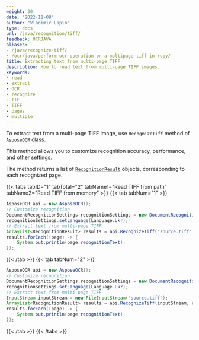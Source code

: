 ```yaml
---
weight: 30
date: "2022-11-08"
author: "Vladimir Lapin"
type: docs
url: /java/recognition/tiff/
feedback: OCRJAVA
aliases:
- /java/recognize-tiff/
- /ocr/java/perform-ocr-operation-on-a-multipage-tiff-in-ruby/
title: Extracting text from multi-page TIFF
description: How to read text from multi-page TIFF images.
keywords:
- read
- extract
- OCR
- recognize
- TIF
- TIFF
- pages
- multiple
---
```


To extract text from a multi-page TIFF image, use `RecognizeTiff` method of [`AsposeOCR`](https://reference.aspose.com/ocr/java/com.aspose.ocr/AsposeOCR) class.

This method allows you to customize recognition accuracy, performance, and other [settings](/ocr/java/recognition-settings-document/).

The method returns a list of [`RecognitionResult`](https://reference.aspose.com/ocr/java/com.aspose.ocr/RecognitionResult) objects, corresponding to each recognized page.

{{< tabs tabID="1" tabTotal="2" tabName1="Read TIFF from path" tabName2="Read TIFF from memory" >}}
{{< tab tabNum="1" >}}
```java
AsposeOCR api = new AsposeOCR();
// Customize recognition
DocumentRecognitionSettings recognitionSettings = new DocumentRecognitionSettings();
recognitionSettings.setLanguage(Language.Ukr);
// Extract text from multi-page TIFF
ArrayList<RecognitionResult> results = api.RecognizeTiff("source.tiff", recognitionSettings);
results.forEach((page) -> {
	System.out.println(page.recognitionText);
});
```
{{< /tab >}}
{{< tab tabNum="2" >}}
```java
AsposeOCR api = new AsposeOCR();
// Customize recognition
DocumentRecognitionSettings recognitionSettings = new DocumentRecognitionSettings();
recognitionSettings.setLanguage(Language.Ukr);
// Extract text from multi-page TIFF
InputStream inputStream = new FileInputStream("source.tiff");
ArrayList<RecognitionResult> results = api.RecognizeTiff(inputStream, recognitionSettings);
results.forEach((page) -> {
	System.out.println(page.recognitionText);
});
```
{{< /tab >}}
{{< /tabs >}}

